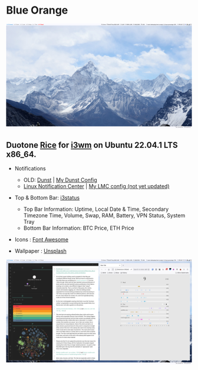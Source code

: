 # Blue Orange

![Blue KaleCream](./images/wallpaper.png) 

## Duotone [Rice](https://www.reddit.com/r/linux4noobs/comments/487mw2/what_exactly_is_a_rice_when_it_comes_to/d0hko98/) for [i3wm](https://i3wm.org/docs/) on Ubuntu 22.04.1 LTS x86_64.

- Notifications
  - OLD: [Dunst](https://dunst-project.org/) |  [My Dunst Config](https://github.com/kalecream/dotfiles/blob/main/dunstrc)
  - [Linux Notification Center](https://github.com/phuhl/linux_notification_center) | [My LMC config (not yet updated)]()
- Top & Bottom Bar: [i3status]( https://i3wm.org/i3status/manpage.html)
  - Top Bar Information: Uptime,  Local Date & Time,  Secondary Timezone Time,  Volume,  Swap,  RAM, Battery, VPN Status, System Tray
  - Bottom Bar Information: BTC Price, ETH Price

- Icons : [Font Awesome](https://fontawesome.com/)
- Wallpaper : [Unsplash](https://unsplash.com/photos/9wg5jCEPBsw)

![Blue KaleCream](./images/open_programs.png)
